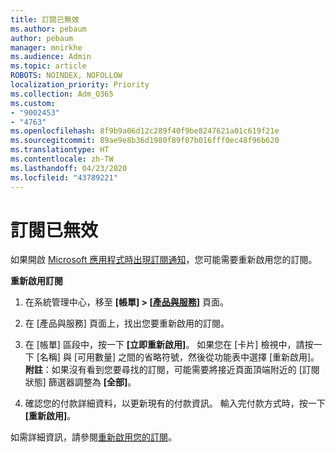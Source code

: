 ```yaml
---
title: 訂閱已無效
ms.author: pebaum
author: pebaum
manager: mnirkhe
ms.audience: Admin
ms.topic: article
ROBOTS: NOINDEX, NOFOLLOW
localization_priority: Priority
ms.collection: Adm_O365
ms.custom:
- "9002453"
- "4763"
ms.openlocfilehash: 8f9b9a06d12c289f40f9be8247621a01c619f21e
ms.sourcegitcommit: 89ae9e8b36d1980f89f07b016fff0ec48f96b620
ms.translationtype: HT
ms.contentlocale: zh-TW
ms.lasthandoff: 04/23/2020
ms.locfileid: "43789221"
---
```

# <a name="subscription-no-longer-active"></a>訂閱已無效

如果開啟 [Microsoft 應用程式時出現訂閱通知](https://support.office.com/article/A-subscription-notice-appears-when-I-open-an-Office-365-application-4CABE32C-F594-4C0E-9191-3D3ADE10CCEB)，您可能需要重新啟用您的訂閱。

**重新啟用訂閱**

1. 在系統管理中心，移至 **[帳單] > [[產品與服務](https://go.microsoft.com/fwlink/p/?linkid=842054)]** 頁面。

2. 在 [產品與服務] 頁面上，找出您要重新啟用的訂閱。

3. 在 [帳單] 區段中，按一下 **[立即重新啟用]**。  如果您在 [卡片] 檢視中，請按一下 [名稱] 與 [可用數量] 之間的省略符號，然後從功能表中選擇 [重新啟用]。 **附註**：如果沒有看到您要尋找的訂閱，可能需要將接近頁面頂端附近的 [訂閱狀態] 篩選器調整為 **[全部]**。

4. 確認您的付款詳細資料，以更新現有的付款資訊。 輸入完付款方式時，按一下 **[重新啟用]**。

如需詳細資訊，請參閱[重新啟用您的訂閱](https://docs.microsoft.com/office365/admin/subscriptions-and-billing/reactivate-your-subscription)。 
